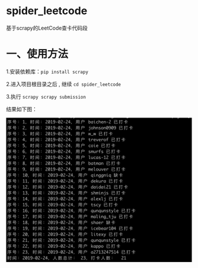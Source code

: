 # spider_leetcode
基于scrapy的LeetCode查卡代码段

# 一、使用方法

1.安装依赖库：`pip install scrapy`

2.进入项目根目录之后 , 继续 `cd spider_leetcode`

3.执行 `scrapy scrapy submission`

结果如下图：

![截图](https://github.com/LJ147/spider_leetcode/raw/master/spider_leetcode/data/result.png)

